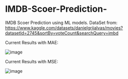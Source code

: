 # IMDB-Scoer-Prediction-
IMDB Scoer Prediction using ML models. 
DataSet from: https://www.kaggle.com/datasets/danielgrijalvas/movies?datasetId=2745&sortBy=voteCount&searchQuery=imbd

Current Results with MAE:

![image](https://user-images.githubusercontent.com/72432082/223422933-2162aac4-45eb-4356-a8b7-fc046de76dac.png)

Current Results with MSE:

![image](https://user-images.githubusercontent.com/72432082/223423019-e58a1ac9-90b1-4fe0-8de3-f989e7f825d1.png)
